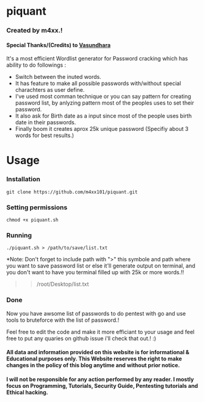 # piquant

### Created by m4xx.!

#### Special Thanks/(Credits) to [Vasundhara](https://twitter.com/Vasu5Dhara)

It's a most efficient Wordlist generator for Password cracking which has ability to do followings :

- Switch between the inuted words.
- It has feature to make all possible passwords with/without special charachters as user define.
- I've used most comman technique or you can say pattern for creating password list, by anlyzing pattern most of the peoples uses to set their password.
- It also ask for Birth date as a input since most of the people uses birth date in their passwords. 
- Finally boom it creates aprox 25k unique password (Specifiy about 3 words for best results.)

# Usage 

### Installation 

```shell
git clone https://github.com/m4xx101/piquant.git

```
### Setting permissions

```shell
chmod +x piquant.sh
```

### Running

```shell
./piquant.sh > /path/to/save/list.txt
```

*Note: Don't forget to include path with ">" this symbole and path where you want to save password list or else it'll generate output on terminal, and you don't want to have you terminal filled up with 25k or more words.!!

> > /root/Desktop/list.txt


### Done

Now you have awsome list of passwords to do pentest with go and use tools to bruteforce with the list of password.! 

Feel free to edit the code and make it more efficiant to your usage and feel free to put any quaries on github issue i'll check that out.! :)

#### All data and information provided on this website is for informational & Educational purposes only. This Website reserves the right to make changes in the policy of this blog anytime and without prior notice.

#### I will not be responsible for any action performed by any reader. I mostly focus on Programming, Tutorials, Security Guide, Pentesting tutorials and Ethical hacking.

